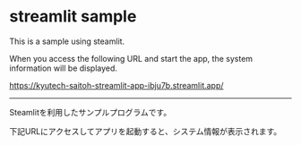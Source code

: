 # streamlit sample

This is a sample using steamlit.

When you access the following URL and start the app, the system information will be displayed.

https://kyutech-saitoh-streamlit-app-ibju7b.streamlit.app/

---

Steamlitを利用したサンプルプログラムです。

下記URLにアクセスしてアプリを起動すると、システム情報が表示されます。
